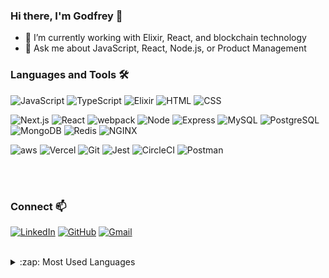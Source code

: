 ### Hi there, I'm Godfrey 👋
- 🔭 I’m currently working with Elixir, React, and blockchain technology
- 💬 Ask me about JavaScript, React, Node.js, or Product Management


### Languages and Tools 🛠️

![JavaScript](https://img.shields.io/badge/JavaScript%20-%23323330.svg?&style=flat-square&logo=javascript&logoColor=%23F7DF1E)
![TypeScript](https://img.shields.io/badge/TypeScript%20-007ACC.svg?&style=flat-square&logo=typescript&logoColor=white)
![Elixir](https://img.shields.io/badge/Elixir%20-white.svg?&style=flat-square&logo=elixir&logoColor=purple)
![HTML](https://img.shields.io/badge/HTML5%20-%23E34F26.svg?&style=flat-square&logo=html5&logoColor=white)
![CSS](https://img.shields.io/badge/CSS3%20-%231572B6.svg?&style=flat-square&logo=css3&logoColor=white)

![Next.js](https://img.shields.io/badge/Next.js%20-black.svg?&style=flat-square&logo=next.js&logoColor=white)
![React](https://img.shields.io/badge/React%20-45b8d8.svg?&style=flat-square&logo=react&logoColor=white)
![webpack](https://img.shields.io/badge/webpack%20-%238DD6F9.svg?&style=flat-square&logo=webpack&logoColor=white)
![Node](https://img.shields.io/badge/Node.js%20-%2343853D.svg?&style=flat-square&logo=node.js&logoColor=white)
![Express](https://img.shields.io/badge/Express%20-%23404d59.svg?&style=flat-square)
![MySQL](https://img.shields.io/badge/MySQL-%2300f.svg?&style=flat-square&logo=mysql&logoColor=white)
![PostgreSQL](https://img.shields.io/badge/PostgreSQL-%23316192.svg?&style=flat-square&logo=postgresql&logoColor=white)
![MongoDB](https://img.shields.io/badge/MongoDB-%234ea94b.svg?&style=flat-square&logo=mongodb&logoColor=white)
![Redis](https://img.shields.io/badge/Redis-%23DD0031.svg?&style=flat-square&logo=redis&logoColor=black)
![NGINX](https://img.shields.io/badge/NGINX-%23323330.svg?&style=flat-square&logo=nginx&logoColor=green)


![aws](https://img.shields.io/badge/aws%20-orange.svg?&style=flat-square&logo=amazon-aws&logoColor=white)
![Vercel](https://img.shields.io/badge/Vercel%20-%23323330.svg?&style=flat-square&logo=vercel&logoColor=white)
![Git](https://img.shields.io/badge/Git%20-%23F05033.svg?&style=flat-square&logo=git&logoColor=white)
![Jest](https://img.shields.io/badge/Jest%20-%23C21325.svg?&style=flat-square&logo=Jest&logoColor=white)
![CircleCI](https://img.shields.io/badge/CircleCI%20-white.svg?&style=flat-square&logo=circleci&logoColor=black)
![Postman](https://img.shields.io/badge/postman-FF6C37.svg?&style=flat-square&logo=postman&logoColor=white)

<br />
<br />


### Connect 📫
[![LinkedIn](https://img.shields.io/badge/godfrey%20-%230077B5.svg?&style=flat-square&logo=linkedin&logoColor=white&link=https://www.linkedin.com/in/luka-petricic/)](https://www.linkedin.com/in/godfreydoo/)
[![GitHub](https://img.shields.io/badge/godfrey%20-%23121011.svg?&style=flat-square&logo=github&logoColor=white&link=https://github.com/lukaPetricic)](https://github.com/godfreydoo)
[![Gmail](https://img.shields.io/badge/godfrey%20-%23D14836.svg?&style=flat-square&logo=gmail&logoColor=white&link=mailto:lukapetricic@gmail.com)](mailto:godfrey.doo@gmail.com)
<br />
<br />


<details>
  <summary>:zap: Most Used Languages</summary>
  <img align="left" alt="Godfrey's GitHub Top Languages" src="https://github-readme-stats.vercel.app/api/top-langs/?username=godfreydoo" />
</details>
